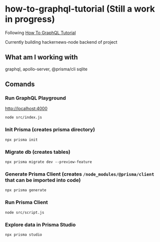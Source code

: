 # how-to-graphql-tutorial (Still a work in progress)
Following [How To GraphQL Tutorial](https://www.howtographql.com/graphql-js/0-introduction)

Currently building hackernews-node backend of project

## What am I working with
graphql, apollo-server, @prisma/cli sqlite

## Comands
### Run GraphQL Playground
[http://localhost:4000](http://localhost:4000)
```
node src/index.js
```

### Init Prisma (creates prisma directory)
```
npx prisma init
```

### Migrate db (creates tables)
```
npx prisma migrate dev --preview-feature
```

### Generate Prisma Client (creates `/node_modules/@prisma/client` that can be imported into code)
```
npx prisma generate
```

### Run Prisma Client
```
node src/script.js
```

### Explore data in Prisma Studio
```
npx prisma studio
```
